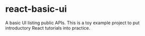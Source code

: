 # react-basic-ui
A basic UI listing public APIs. This is a toy example project to put introductory React tutorials into practice. 

